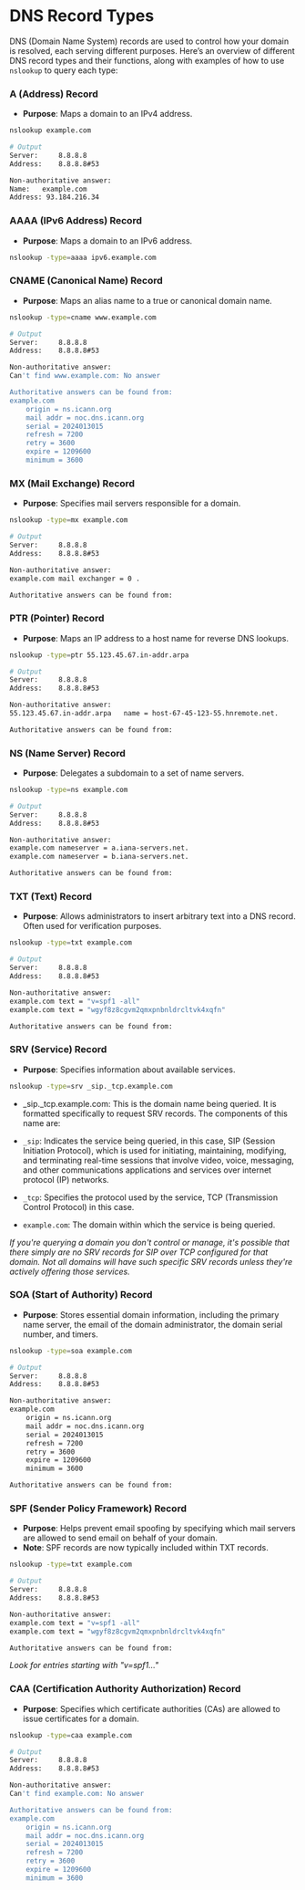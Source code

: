 # DNS Record Types

DNS (Domain Name System) records are used to control how your domain is resolved, each serving different purposes. Here’s an overview of different DNS record types and their functions, along with examples of how to use `nslookup` to query each type:

### A (Address) Record
- **Purpose**: Maps a domain to an IPv4 address.

```bash
nslookup example.com

# Output
Server:		8.8.8.8
Address:	8.8.8.8#53

Non-authoritative answer:
Name:	example.com
Address: 93.184.216.34
```

### AAAA (IPv6 Address) Record
- **Purpose**: Maps a domain to an IPv6 address.

```bash
nslookup -type=aaaa ipv6.example.com
```

### CNAME (Canonical Name) Record
- **Purpose**: Maps an alias name to a true or canonical domain name.

```bash
nslookup -type=cname www.example.com

# Output
Server:		8.8.8.8
Address:	8.8.8.8#53

Non-authoritative answer:
Can't find www.example.com: No answer

Authoritative answers can be found from:
example.com
	origin = ns.icann.org
	mail addr = noc.dns.icann.org
	serial = 2024013015
	refresh = 7200
	retry = 3600
	expire = 1209600
	minimum = 3600
```

### MX (Mail Exchange) Record
- **Purpose**: Specifies mail servers responsible for a domain.

```bash
nslookup -type=mx example.com

# Output
Server:		8.8.8.8
Address:	8.8.8.8#53

Non-authoritative answer:
example.com	mail exchanger = 0 .

Authoritative answers can be found from:
```

### PTR (Pointer) Record
- **Purpose**: Maps an IP address to a host name for reverse DNS lookups.

```bash
nslookup -type=ptr 55.123.45.67.in-addr.arpa

# Output
Server:		8.8.8.8
Address:	8.8.8.8#53

Non-authoritative answer:
55.123.45.67.in-addr.arpa	name = host-67-45-123-55.hnremote.net.

Authoritative answers can be found from:
```

### NS (Name Server) Record
- **Purpose**: Delegates a subdomain to a set of name servers.

```bash
nslookup -type=ns example.com

# Output
Server:		8.8.8.8
Address:	8.8.8.8#53

Non-authoritative answer:
example.com	nameserver = a.iana-servers.net.
example.com	nameserver = b.iana-servers.net.

Authoritative answers can be found from:
```

### TXT (Text) Record
- **Purpose**: Allows administrators to insert arbitrary text into a DNS record. Often used for verification purposes.

```bash
nslookup -type=txt example.com

# Output
Server:		8.8.8.8
Address:	8.8.8.8#53

Non-authoritative answer:
example.com	text = "v=spf1 -all"
example.com	text = "wgyf8z8cgvm2qmxpnbnldrcltvk4xqfn"

Authoritative answers can be found from:
```

### SRV (Service) Record
- **Purpose**: Specifies information about available services.

```bash
nslookup -type=srv _sip._tcp.example.com
```
- _sip._tcp.example.com: This is the domain name being queried. It is formatted specifically to request SRV records. The components of this name are:

- `_sip`: Indicates the service being queried, in this case, SIP (Session Initiation Protocol), which is used for initiating, maintaining, modifying, and terminating real-time sessions that involve video, voice, messaging, and other communications applications and services over internet protocol (IP) networks.
- `_tcp`: Specifies the protocol used by the service, TCP (Transmission Control Protocol) in this case.
- `example.com`: The domain within which the service is being queried.

*If you're querying a domain you don't control or manage, it's possible that there simply are no SRV records for SIP over TCP configured for that domain. Not all domains will have such specific SRV records unless they're actively offering those services.*

### SOA (Start of Authority) Record
- **Purpose**: Stores essential domain information, including the primary name server, the email of the domain administrator, the domain serial number, and timers.

```bash
nslookup -type=soa example.com

# Output
Server:		8.8.8.8
Address:	8.8.8.8#53

Non-authoritative answer:
example.com
	origin = ns.icann.org
	mail addr = noc.dns.icann.org
	serial = 2024013015
	refresh = 7200
	retry = 3600
	expire = 1209600
	minimum = 3600

Authoritative answers can be found from:
```

### SPF (Sender Policy Framework) Record
- **Purpose**: Helps prevent email spoofing by specifying which mail servers are allowed to send email on behalf of your domain.
- **Note**: SPF records are now typically included within TXT records.

```bash
nslookup -type=txt example.com

# Output
Server:		8.8.8.8
Address:	8.8.8.8#53

Non-authoritative answer:
example.com	text = "v=spf1 -all"
example.com	text = "wgyf8z8cgvm2qmxpnbnldrcltvk4xqfn"

Authoritative answers can be found from:
```
*Look for entries starting with "v=spf1..."*

### CAA (Certification Authority Authorization) Record
- **Purpose**: Specifies which certificate authorities (CAs) are allowed to issue certificates for a domain.

```bash
nslookup -type=caa example.com

# Output
Server:		8.8.8.8
Address:	8.8.8.8#53

Non-authoritative answer:
Can't find example.com: No answer

Authoritative answers can be found from:
example.com
	origin = ns.icann.org
	mail addr = noc.dns.icann.org
	serial = 2024013015
	refresh = 7200
	retry = 3600
	expire = 1209600
	minimum = 3600
```
